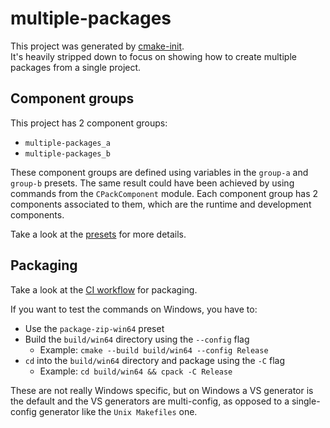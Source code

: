 # multiple-packages

This project was generated by [cmake-init][1].  
It's heavily stripped down to focus on showing how to create multiple packages
from a single project.

## Component groups

This project has 2 component groups:

* `multiple-packages_a`
* `multiple-packages_b`

These component groups are defined using variables in the `group-a` and
`group-b` presets. The same result could have been achieved by using commands
from the `CPackComponent` module. Each component group has 2 components
associated to them, which are the runtime and development components.

Take a look at the [presets](CMakePresets.json) for more details.

## Packaging

Take a look at the [CI workflow](.github/workflows/ci.yml) for packaging.

If you want to test the commands on Windows, you have to:

* Use the `package-zip-win64` preset
* Build the `build/win64` directory using the `--config` flag
  * Example: `cmake --build build/win64 --config Release`
* `cd` into the `build/win64` directory and package using the `-C` flag
  * Example: `cd build/win64 && cpack -C Release`

These are not really Windows specific, but on Windows a VS generator is the
default and the VS generators are multi-config, as opposed to a single-config
generator like the `Unix Makefiles` one.

[1]: https://github.com/friendlyanon/cmake-init
